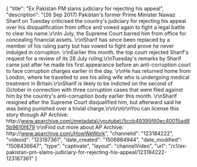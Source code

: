 {
    "title": "Ex Pakistan PM slams judiciary for rejecting his appeal",
    "description": "(26 Sep 2017) Pakistan's former Prime Minister Nawaz Sharif on Tuesday criticised the country's judiciary for rejecting his appeal over his disqualification from office and vowed again to fight a legal battle to clear his name.\r\nIn July, the Supreme Court barred him from office for concealing financial assets. \r\nSharif has since been replaced by a member of his ruling party but has vowed to fight and prove he never indulged in corruption. \r\nEarlier this month, the top court rejected Sharif's request for a review of its 28 July ruling.\r\nTuesday's remarks by Sharif came just after he made his first appearance before an anti-corruption court to face corruption charges earlier in the day. \r\nHe has returned home from London, where he travelled to see his ailing wife who is undergoing medical treatment in Britain.\r\nSharif is likely to be indicted on the second of October in connection with three corruption cases that were filed against him by the country's anti-corruption body earlier this month. \r\nSharif resigned after the Supreme Court disqualified him, but afterward said he was being punished over a trivial charge.\r\n\r\n\r\nYou can license this story through AP Archive: http:\/\/www.aparchive.com\/metadata\/youtube\/5ccb49395f60ec40015ad85b9610f479 \r\nFind out more about AP Archive: http:\/\/www.aparchive.com\/HowWeWork",
    "channelid": "123184222",
    "videoid": "123187361",
    "date_created": "1506864944",
    "date_modified": "1508436647",
    "type": "captivate",
    "layout": "channelVideo",
    "url": "\/c1\/ex-pakistan-pm-slams-judiciary-for-rejecting-his-appeal\/123184222-123187361"
}